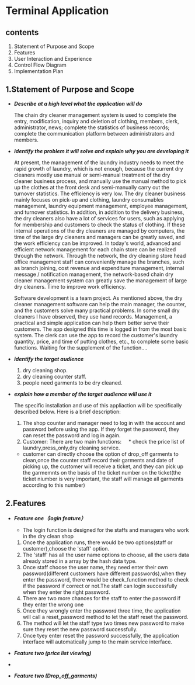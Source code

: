 


# Terminal Application

## contents
1. Statement of Purpose and Scope
2. Features
3. User Interaction and Experience
4. Control Flow Diagram
5. Implementation Plan


## 1.Statement of Purpose and Scope
 * ***Describe at a high level what the application will do***

    The chain dry cleaner management system is used to complete the entry, modification, inquiry and deletion of clothing, members, clerk, administrator, news; complete the statistics of business records; complete the communication platform between administrators and members.

 * ***identify the problem it will solve and explain why you are developing it***

    At present, the management of the laundry industry needs to meet the rapid growth of laundry, which is not enough, because the current dry cleaners mostly use manual or semi-manual treatment of the dry cleaner business process, and manually use the manual method to pick up the clothes at the front desk and semi-manually carry out the turnover statistics. The efficiency is very low. The dry cleaner business mainly focuses on pick-up and clothing, laundry consumables management, laundry equipment management, employee management, and turnover statistics. In addition, in addition to the delivery business, the dry cleaners also have a lot of services for users, such as applying for membership and customers to check the status of clothing. If these internal operations of the dry cleaners are managed by computers, the time of the large dry cleaners and managers can be greatly saved, and the work efficiency can be improved. In today's world, advanced and efficient network management for each chain store can be realized through the network. Through the network, the dry cleaning store head office management staff can conveniently manage the branches, such as branch joining, cost revenue and expenditure management, internal message / notification management, the network-based chain dry cleaner management system can greatly save the management of large dry cleaners. Time to improve work efficiency.

    Software development is a team project. As mentioned above, the dry cleaner management software can help the main manager, the counter, and the customers solve many practical problems. In some small dry cleaners I have observed, they use hand records. Management, a practical and simple application can help them better serve their customers. The app designed this time is logged in from the most basic system. The clerk can use the app to record the customer's laundry quantity, price, and time of putting clothes, etc., to complete some basic functions. Waiting for the supplement of the function....



  * ***identify the target audience***
  
    1. dry cleaning shop.
    2. dry cleaning counter staff.
    3. people need garments to be dry cleaned.

  * ***explain how a member of the target audience will use it***

    The specific installation and use of this appliaction will be specifically described below. Here is a brief description:

    1. The shop counter and manager need to log in with the account and password before using the app. If they forget the password, they can reset the password and log in again.
    2. Customer: There are two main functions:
    * check the price list of laundry,press_only,dry cleaning service.
    *    customer can directly choose the option of drop_off garments to clean,once the counter staff   record their garments and date of picking up, the customer will receive a ticket, and they can pick up the garmemnts on the basis of the ticket number on the ticket(the ticket niumber is very important, the staff will manage all garments according to this number)


    



## 2.Features
  * ***Feature one（login feature）***

    * The login function is designed for the staffs and managers who work in the dry clean shop
    1. Once the application runs, there would be two options(staff or customer),choose the 'staff' option.
    2. The 'staff' has all the user name options to choose, all the users data already stored in a array by the hash data type.
    3. Once staff choose the user name, they need enter their own password(different customers have different passwords),when they enter the password, there would be check_function method to check if the password if correct or not.The staff can login successfully when they enter the right password.
    4. There are two more chances for the staff to enter the password if they enter the wrong one
    5. Once they wrongly enter the password three time, the application will call a reset_password method to let the staff reset the password.
    6. The method will let the staff type two times new password to make sure they reset the new password successfully.
    7. Once tyey enter reset the password successfully, the application interface will automatically jump to the main service interface.

  * ***Feature two (price list viewing)***
  * 






  * ***Feature two (Drop_off_garments)***























